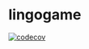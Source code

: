 # lingogame
[![codecov](https://codecov.io/gh/rubenhorstman1/lingogame/branch/main/graph/badge.svg)](https://codecov.io/gh/rubenhorstman/lingogame)
